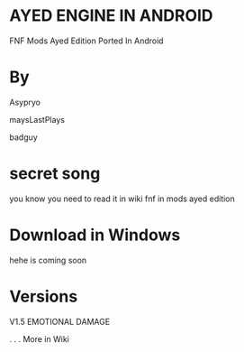 # AYED ENGINE IN ANDROID
FNF Mods Ayed Edition Ported In Android

# By
Asypryo

maysLastPlays

badguy

# secret song 

you know you need to read it in wiki fnf in mods ayed edition

# Download in Windows

hehe is coming soon

# Versions 

V1.5 EMOTIONAL DAMAGE

. . . More in Wiki
